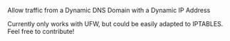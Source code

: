 Allow traffic from a Dynamic DNS Domain with a Dynamic IP Address

Currently only works with UFW, but could be easily adapted to IPTABLES. Feel free to contribute!
